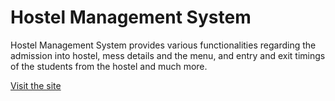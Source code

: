 <h1>Hostel Management System</h1>
<p>Hostel Management System provides various functionalities regarding the admission into hostel, mess details and the menu, and entry and exit timings of the students from the hostel and much more.</p>
<a href="https://csea-hackathon-2021.github.io/team-the-dogefather/" target="_blank">Visit the site</a>
